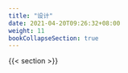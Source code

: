 ```yaml
---
title: "设计"
date: 2021-04-20T09:26:32+08:00
weight: 11
bookCollapseSection: true
---
```

{{< section >}}


